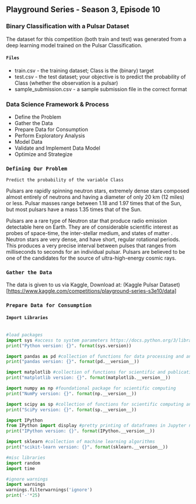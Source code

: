 ## Playground Series - Season 3, Episode 10
### Binary Classification with a Pulsar Dataset

The dataset for this competition (both train and test) was generated from a deep learning model trained on the Pulsar Classification. 

#### `Files`

- train.csv - the training dataset; Class is the (binary) target
- test.csv - the test dataset; your objective is to predict the probability of Class
(whether the observation is a pulsar)
- sample_submission.csv - a sample submission file in the correct format

### Data Science Framework & Process

- Define the Problem
- Gather the Data
- Prepare Data for Consumption
- Perform Exploratory Analysis
- Model Data
- Validate and Implement Data Model
- Optimize and Strategize

### `Defining Our Problem`

`Predict the probability of the variable Class`

Pulsars are rapidly spinning neutron stars, extremely dense stars composed almost entirely of neutrons and having a diameter of only 20 km (12 miles) or less. Pulsar masses range between 1.18 and 1.97 times that of the Sun, but most pulsars have a mass 1.35 times that of the Sun.

Pulsars are a rare type of Neutron star that produce radio emission detectable here on Earth. They are of considerable scientific interest as probes of space-time, the inter-stellar medium, and states of matter . Neutron stars are very dense, and have short, regular rotational periods. This produces a very precise interval between pulses that ranges from milliseconds to seconds for an individual pulsar. Pulsars are believed to be one of the candidates for the source of ultra-high-energy cosmic rays.

### `Gather the Data`

The data is given to us via Kaggle, Download at:
(Kaggle Pulsar Dataset)[https://www.kaggle.com/competitions/playground-series-s3e10/data]

### `Prepare Data for Consumption`

#### `Import Libraries`

```python

#load packages
import sys #access to system parameters https://docs.python.org/3/library/sys.html
print("Python version: {}". format(sys.version))

import pandas as pd #collection of functions for data processing and analysis modeled after R dataframes with SQL like features
print("pandas version: {}". format(pd.__version__))

import matplotlib #collection of functions for scientific and publication-ready visualization
print("matplotlib version: {}". format(matplotlib.__version__))

import numpy as np #foundational package for scientific computing
print("NumPy version: {}". format(np.__version__))

import scipy as sp #collection of functions for scientific computing and advance mathematics
print("SciPy version: {}". format(sp.__version__)) 

import IPython
from IPython import display #pretty printing of dataframes in Jupyter notebook
print("IPython version: {}". format(IPython.__version__)) 

import sklearn #collection of machine learning algorithms
print("scikit-learn version: {}". format(sklearn.__version__))

#misc libraries
import random
import time

#ignore warnings
import warnings
warnings.filterwarnings('ignore')
print('-'*25)

```
